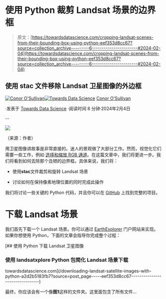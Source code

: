 # 使用 Python 裁剪 Landsat 场景的边界框

> 原文：[https://towardsdatascience.com/cropping-landsat-scenes-from-their-bounding-box-using-python-eef353d8cc67?source=collection_archive---------6-----------------------#2024-02-04](https://towardsdatascience.com/cropping-landsat-scenes-from-their-bounding-box-using-python-eef353d8cc67?source=collection_archive---------6-----------------------#2024-02-04)

## 使用 stac 文件移除 Landsat 卫星图像的外边框

[](https://conorosullyds.medium.com/?source=post_page---byline--eef353d8cc67--------------------------------)[![Conor O'Sullivan](../Images/2dc50a24edb12e843651d01ed48a3c3f.png)](https://conorosullyds.medium.com/?source=post_page---byline--eef353d8cc67--------------------------------)[](https://towardsdatascience.com/?source=post_page---byline--eef353d8cc67--------------------------------)[![Towards Data Science](../Images/a6ff2676ffcc0c7aad8aaf1d79379785.png)](https://towardsdatascience.com/?source=post_page---byline--eef353d8cc67--------------------------------) [Conor O'Sullivan](https://conorosullyds.medium.com/?source=post_page---byline--eef353d8cc67--------------------------------)

·发表于 [Towards Data Science](https://towardsdatascience.com/?source=post_page---byline--eef353d8cc67--------------------------------) ·阅读时间 8 分钟·2024年2月4日

--

![](../Images/e24114e1234d4f320821503ce31fd6ed.png)

（来源：作者）

用卫星图像讲故事是非常直接的。迷人的景观做了大部分工作。然而，视觉化它们需要一些工作，例如 [选择和缩放 RGB 通道](https://medium.com/towards-data-science/visualising-the-rgb-channels-of-satellite-images-with-python-6d541af1f98d)。在这篇文章中，我们将更进一步。我们将看到如何去除那个丑陋的边界框。具体来说，我们将：

+   使用**stac**文件裁剪和旋转 Landsat 场景

+   讨论如何在保持像素地理位置的同时完成此操作

我们将讨论一些关键的 Python 代码，并且你可以在 [GitHub](https://github.com/conorosully/medium-articles/blob/master/src/remote%20sensing/landsat_cropping.ipynb) 上找到完整的项目。

# 下载 Landsat 场景

我们首先下载一个 Landsat 场景。你可以通过 [EarthExplorer](https://earthexplorer.usgs.gov/) 门户网站来实现。如果你想使用 Python，下面的文章会指导你完成整个过程：

[](/downloading-landsat-satellite-images-with-python-a2d2b5183fb7?source=post_page-----eef353d8cc67--------------------------------) [## 使用 Python 下载 Landsat 卫星图像

### 使用 landsatxplore Python 包简化 Landsat 场景下载

towardsdatascience.com](/downloading-landsat-satellite-images-with-python-a2d2b5183fb7?source=post_page-----eef353d8cc67--------------------------------)

最终，你应该会有一个像**图1**这样的文件夹。这里面包含了所有文件…

